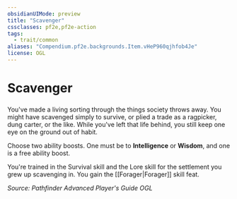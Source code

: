 ```yaml
---
obsidianUIMode: preview
title: "Scavenger"
cssclasses: pf2e,pf2e-action
tags:
  - trait/common
aliases: "Compendium.pf2e.backgrounds.Item.vHeP960qjhfob4Je"
license: OGL
---
```

# Scavenger

### 






You've made a living sorting through the things society throws away. You might have scavenged simply to survive, or plied a trade as a ragpicker, dung carter, or the like. While you've left that life behind, you still keep one eye on the ground out of habit.

Choose two ability boosts. One must be to **Intelligence** or **Wisdom**, and one is a free ability boost.

You're trained in the Survival skill and the Lore skill for the settlement you grew up scavenging in. You gain the [[Forager|Forager]] skill feat.

*Source: Pathfinder Advanced Player's Guide*
*OGL*
